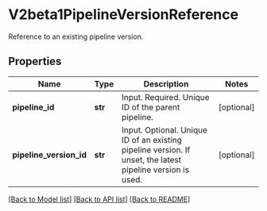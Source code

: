 # V2beta1PipelineVersionReference

Reference to an existing pipeline version.

## Properties

| Name                    | Type    | Description                                                                                                | Notes      |
| ----------------------- | ------- | ---------------------------------------------------------------------------------------------------------- | ---------- |
| **pipeline_id**         | **str** | Input. Required. Unique ID of the parent pipeline.                                                         | [optional] |
| **pipeline_version_id** | **str** | Input. Optional. Unique ID of an existing pipeline version. If unset, the latest pipeline version is used. | [optional] |

[[Back to Model list]](../README.md#documentation-for-models) [[Back to API list]](../README.md#documentation-for-api-endpoints) [[Back to README]](../README.md)
